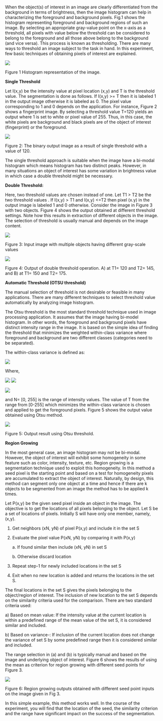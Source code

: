 When the object(s) of interest in an image are clearly differentiated from the background in terms of brightness, then the image histogram can help in characterizing the foreground and background pixels. Fig.1 shows the histogram representing foreground and background regions of such an image. By selecting an appropriate gray-value point on the x-axis as a threshold, all pixels with value below the threshold can be considered to belong to the foreground and all those above belong to the background (and vice versa). This process is known as thresholding. There are many ways to threshold an image subject to the task in hand. In this experiment, few basic techniques of obtaining pixels of interest are explained.

<img src="segment/images/image001.gif">

Figure 1 Histogram representation of the image.

**Single Threshold**

Let I(x,y) be the intensity value at pixel location (x,y) and T is the threshold value. The segmentation is done as follows. If I(x,y) >= T then it is labeled 1 in the output image otherwise it is labeled as 0. The pixel value corresponding to 1 and 0 depends on the application. For instance, Figure 2 shows a fingerprint image. By selecting a threshold value T=120 yields an output where 1 is set to white or pixel value of 255. Thus, in this case, the white pixels are background and black pixels are of the object of interest (fingerprint) or the foreground.

<img src="segment/images/image002.gif">

Figure 2: The binary output image as a result of single threshold with a value of 120.

The single threshold approach is suitable when the image have a bi-modal histogram which means histogram has two distinct peaks. However, in many situations an object of interest has some variation in brightness value in which case a double threshold might be necessary.

**Double Threshold:**

Here, two threshold values are chosen instead of one. Let T1 > T2 be the two threshold values . If I(x,y) > T1 and I(x,y) <=T2 then pixel (x.y) in the output image is labeled 1 and 0 otherwise. Consider the image in Figure 3 with two objects. Figure 4 shows the output obtained at different threshold settings. Note how this results in extraction of different objects in the image. The selection of threshold is usually manual and depends on the image content.

<img src="segment/images/image003.gif">

Figure 3: Input image with multiple objects having different gray-scale values

<img src="segment/images/image004.gif">

Figure 4: Output of double threshold operation. A) at T1= 120 and T2= 145, and B) at T1= 150 and T2= 175.

**Automatic Threshold (OTSU threshold)**

The manual selection of threshold is not desirable or feasible in many applications. There are many different techniques to select threshold value automatically by analyzing image histogram.

The Otsu threshold is the most standard threshold technique used in image processing application. It assumes that the image having bi-model histogram. In other words, the foreground and background pixels have distinct intensity range in the image. It is based on the simple idea of finding the threshold that minimizes the weighted within-class variance where foreground and background are two different classes (categories need to be separated).

The within-class variance is defined as:

<img src="segment/images/image005.gif">
 

 

Where,

	
<img src="segment/images/image007.gif"> <img src="segment/images/image006.gif">
 

<img src="segment/images/image008.gif">
 

and N= [0, 255] is the range of intensity values. The value of T from the range from [0-255] which minimizes the within-class variance is chosen and applied to get the foreground pixels. Figure 5 shows the output value obtained using Otsu method.

<img src="segment/images/image009.gif">

Figure 5: Output result using Otsu threshold.

**Region Growing**

In the most general case, an image histogram may not be bi-modal. However, the object of interest will exhibit some homogeneity in some feature such as color, intensity, texture, etc. Region growing is a segmentation technique used to exploit this homogeneity. In this method a seed pixel is the starting point and based on a test for homogeneity pixels are accumulated to extract the object of interest. Naturally, by design, this method can segment only one object at a time and hence if there are k objects to be segmented from an image the method has to be applied k times.

Let P(x,y) be the given seed pixel inside an object in the image. The objective is to get the locations of all pixels belonging to the object. Let S be a set of locations of pixels. Initially S will have only one member, namely, (x,y).

1. Get neighbors (xN, yN) of pixel P(x,y) and include it in the set S

2. Evaluate the pixel value P(xN, yN) by comparing it with P(x,y)

    a. If found similar then include (xN, yN) in set S

    b. Otherwise discard location

3. Repeat step-1 for newly included locations in the set S

4. Exit when no new location is added and returns the locations in the set S.

The final locations in the set S gives the pixels belonging to the object/region of interest. The inclusion of new location to the set S depends on the similarity criteria used for the comparison. There are two standard criteria used:

a) Based on mean value: If the intensity value at the current location is within a predefined range of the mean value of the set S, it is considered similar and included.

b) Based on variance-: If inclusion of the current location does not change the variance of set S by some predefined range then it is considered similar and included.

The range selection in (a) and (b) is typically manual and based on the image and underlying object of interest. Figure 6 shows the results of using the mean as criterion for region growing with different seed points for Figure 3.

<img src="segment/images/image010.gif">

Figure 6: Region growing outputs obtained with different seed point inputs on the image given in Fig 3.

In this simple example, this method works well. In the course of the experiment, you will find that the location of the seed, the similarity criterion and the range have significant impact on the success of the segmentation.

 